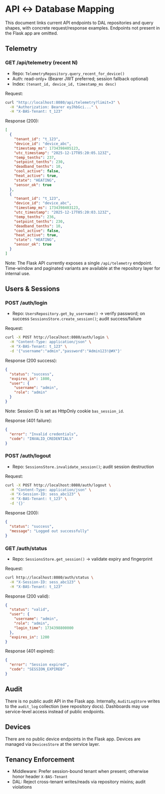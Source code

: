 # API ↔ Database Mapping

This document links current API endpoints to DAL repositories and query shapes, with concrete request/response examples. Endpoints not present in the Flask app are omitted.

## Telemetry

### GET /api/telemetry (recent N)
- Repo: `TelemetryRepository.query_recent_for_device()`
- Auth: read-only+ (Bearer JWT preferred; session fallback optional)
- Index: `(tenant_id, device_id, timestamp_ms desc)`

Request:
```bash
curl "http://localhost:8080/api/telemetry?limit=3" \
  -H "Authorization: Bearer eyJhbGci..." \
  -H "X-BAS-Tenant: t_123"
```

Response (200):
```json
[
  {
    "tenant_id": "t_123",
    "device_id": "device_abc",
    "timestamp_ms": 1734398405123,
    "utc_timestamp": "2025-12-17T05:20:05.123Z",
    "temp_tenths": 237,
    "setpoint_tenths": 230,
    "deadband_tenths": 10,
    "cool_active": false,
    "heat_active": true,
    "state": "HEATING",
    "sensor_ok": true
  },
  {
    "tenant_id": "t_123",
    "device_id": "device_abc",
    "timestamp_ms": 1734398403123,
    "utc_timestamp": "2025-12-17T05:20:03.123Z",
    "temp_tenths": 236,
    "setpoint_tenths": 230,
    "deadband_tenths": 10,
    "cool_active": false,
    "heat_active": true,
    "state": "HEATING",
    "sensor_ok": true
  }
]
```

Note: The Flask API currently exposes a single `/api/telemetry` endpoint. Time-window and paginated variants are available at the repository layer for internal use.

## Users & Sessions

### POST /auth/login
- Repo: `UsersRepository.get_by_username()` → verify password; on success `SessionsStore.create_session()`; audit success/failure

Request:
```bash
curl -X POST http://localhost:8080/auth/login \
  -H "Content-Type: application/json" \
  -H "X-BAS-Tenant: t_123" \
  -d '{"username":"admin","password":"Admin123!@#X"}'
```

Response (200 success):
```json
{
  "status": "success",
  "expires_in": 1800,
  "user": {
    "username": "admin",
    "role": "admin"
  }
}
```
Note: Session ID is set as HttpOnly cookie `bas_session_id`.

Response (401 failure):
```json
{
  "error": "Invalid credentials",
  "code": "INVALID_CREDENTIALS"
}
```

### POST /auth/logout
- Repo: `SessionsStore.invalidate_session()`; audit session destruction

Request:
```bash
curl -X POST http://localhost:8080/auth/logout \
  -H "Content-Type: application/json" \
  -H "X-Session-ID: sess_abc123" \
  -H "X-BAS-Tenant: t_123" \
  -d '{}'
```

Response (200):
```json
{
  "status": "success",
  "message": "Logged out successfully"
}
```

### GET /auth/status
- Repo: `SessionsStore.get_session()` → validate expiry and fingerprint

Request:
```bash
curl http://localhost:8080/auth/status \
  -H "X-Session-ID: sess_abc123" \
  -H "X-BAS-Tenant: t_123"
```

Response (200 valid):
```json
{
  "status": "valid",
  "user": {
    "username": "admin",
    "role": "admin",
    "login_time": 1734398800000
  },
  "expires_in": 1200
}
```

Response (401 expired):
```json
{
  "error": "Session expired",
  "code": "SESSION_EXPIRED"
}
```

## Audit

There is no public audit API in the Flask app. Internally, `AuditLogStore` writes to the `audit_log` collection (see repository docs). Dashboards may use service-level access instead of public endpoints.

## Devices

There are no public device endpoints in the Flask app. Devices are managed via `DevicesStore` at the service layer.

## Tenancy Enforcement

- Middleware: Prefer session-bound tenant when present; otherwise honor header `X-BAS-Tenant`
- DAL: Reject cross-tenant writes/reads via repository mixins; audit violations
